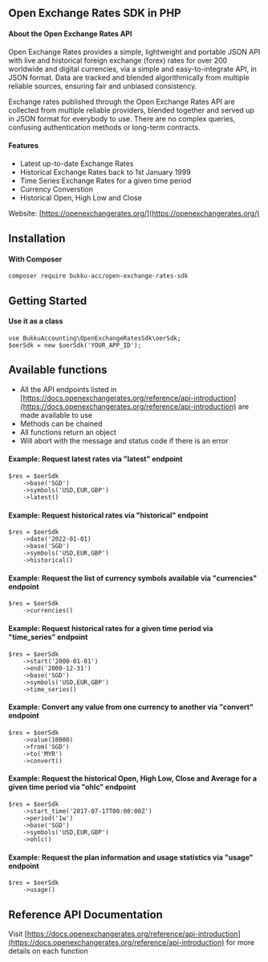 Open Exchange Rates SDK in PHP
-------------------------------
#### About the Open Exchange Rates API

Open Exchange Rates provides a simple, lightweight and portable JSON API with live and historical foreign exchange (forex) rates for over 200 worldwide and digital currencies, via a simple and easy-to-integrate API, in JSON format. Data are tracked and blended algorithmically from multiple reliable sources, ensuring fair and unbiased consistency.

Exchange rates published through the Open Exchange Rates API are collected from multiple reliable providers, blended together and served up in JSON format for everybody to use. There are no complex queries, confusing authentication methods or long-term contracts.

#### Features
* Latest up-to-date Exchange Rates
* Historical Exchange Rates back to 1st January 1999
* Time Series Exchange Rates for a given time period
* Currency Converstion
* Historical Open, High Low and Close

Website: [https://openexchangerates.org/](https://openexchangerates.org/)

Installation
-----

#### With Composer
```
composer require bukku-acc/open-exchange-rates-sdk
```

Getting Started
-----
#### Use it as a class
```
use BukkuAccounting\OpenExchangeRatesSdk\oerSdk;
$oerSdk = new $oerSdk('YOUR_APP_ID');
```

Available functions
-----
* All the API endpoints listed in [https://docs.openexchangerates.org/reference/api-introduction](https://docs.openexchangerates.org/reference/api-introduction) are made available to use
* Methods can be chained
* All functions return an object
* Will abort with the message and status code if there is an error

#### Example: Request latest rates via "latest" endpoint
```
$res = $oerSdk
    ->base('SGD')
    ->symbols('USD,EUR,GBP')
    ->latest()
```
#### Example: Request historical rates via "historical" endpoint
```
$res = $oerSdk
    ->date('2022-01-01)
    ->base('SGD')
    ->symbols('USD,EUR,GBP')
    ->historical()
```
#### Example: Request the list of currency symbols available via "currencies" endpoint
```
$res = $oerSdk
    ->currencies()
```
#### Example: Request historical rates for a given time period via "time_series" endpoint
```
$res = $oerSdk
    ->start('2000-01-01')
    ->end('2000-12-31')
    ->base('SGD')
    ->symbols('USD,EUR,GBP')
    ->time_series()
```
#### Example: Convert any value from one currency to another via "convert" endpoint
```
$res = $oerSdk
    ->value(10000)
    ->from('SGD')
    ->to('MYR')
    ->convert()
```
#### Example: Request the historical Open, High Low, Close and Average for a given time period via "ohlc" endpoint
```
$res = $oerSdk
    ->start_time('2017-07-17T00:00:00Z')
    ->period('1w')
    ->base('SGD')
    ->symbols('USD,EUR,GBP')
    ->ohlc()
```
#### Example: Request the plan information and usage statistics via "usage" endpoint
```
$res = $oerSdk
    ->usage()
```

Reference API Documentation
-----
Visit [https://docs.openexchangerates.org/reference/api-introduction](https://docs.openexchangerates.org/reference/api-introduction) for more details on each function
